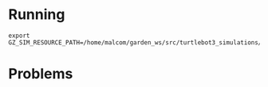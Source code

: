 
# Running
```
export GZ_SIM_RESOURCE_PATH=/home/malcom/garden_ws/src/turtlebot3_simulations/turtlebot3_ignition/models:/home/malcom/garden_ws/src/turtlebot3_simulations/turtlebot3_ignition/worlds
 ```
 
# Problems
